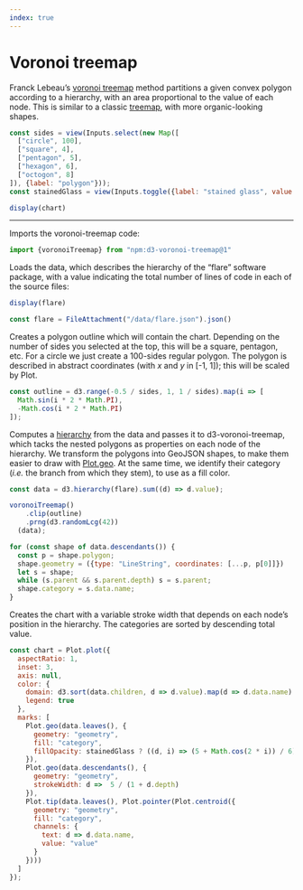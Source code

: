 ```yaml
---
index: true
---
```


# Voronoi treemap

Franck Lebeau’s [voronoi treemap](https://github.com/Kcnarf/d3-voronoi-treemap) method partitions a given convex polygon according to a hierarchy, with an area proportional to the value of each node. This is similar to a classic [treemap](/d3/treemap), with more organic-looking shapes.

```js
const sides = view(Inputs.select(new Map([
  ["circle", 100],
  ["square", 4],
  ["pentagon", 5],
  ["hexagon", 6],
  ["octogon", 8]
]), {label: "polygon"}));
const stainedGlass = view(Inputs.toggle({label: "stained glass", value: true}));
```

```js
display(chart)
```

---

Imports the voronoi-treemap code:

```js echo
import {voronoiTreemap} from "npm:d3-voronoi-treemap@1"
```

Loads the data, which describes the hierarchy of the “flare” software package,
with a value indicating the total number of lines of code in each of the source
files:

```js
display(flare)
```

```js echo
const flare = FileAttachment("/data/flare.json").json()
```

Creates a polygon outline which will contain the chart. Depending on the number
of sides you selected at the top, this will be a square, pentagon, etc. For a
circle we just create a 100-sides regular polygon. The polygon is described in
abstract coordinates (with _x_ and _y_ in [-1, 1]); this will be scaled by Plot.

```js echo
const outline = d3.range(-0.5 / sides, 1, 1 / sides).map(i => [
  Math.sin(i * 2 * Math.PI),
  -Math.cos(i * 2 * Math.PI)
]);
```

Computes a [hierarchy](https://d3js.org/d3-hierarchy) from the data and passes
it to d3-voronoi-treemap, which tacks the nested polygons as properties on each
node of the hierarchy. We transform the polygons into GeoJSON shapes, to make
them easier to draw with [Plot.geo](https://observablehq.com/plot/marks/geo). At
the same time, we identify their category (_i.e._ the branch from which they
stem), to use as a fill color.

```js echo
const data = d3.hierarchy(flare).sum((d) => d.value);

voronoiTreemap()
    .clip(outline)
    .prng(d3.randomLcg(42))
  (data);

for (const shape of data.descendants()) {
  const p = shape.polygon;
  shape.geometry = ({type: "LineString", coordinates: [...p, p[0]]})
  let s = shape;
  while (s.parent && s.parent.depth) s = s.parent;
  shape.category = s.data.name;
}
```

Creates the chart with a variable stroke width that depends on each node’s
position in the hierarchy. The categories are sorted by descending total value.

```js echo
const chart = Plot.plot({
  aspectRatio: 1,
  inset: 3,
  axis: null,
  color: {
    domain: d3.sort(data.children, d => d.value).map(d => d.data.name).reverse(),
    legend: true
  },
  marks: [
    Plot.geo(data.leaves(), {
      geometry: "geometry",
      fill: "category",
      fillOpacity: stainedGlass ? ((d, i) => (5 + Math.cos(2 * i)) / 6) : 0.8,
    }),
    Plot.geo(data.descendants(), {
      geometry: "geometry",
      strokeWidth: d =>  5 / (1 + d.depth)
    }),
    Plot.tip(data.leaves(), Plot.pointer(Plot.centroid({
      geometry: "geometry",
      fill: "category",
      channels: {
        text: d => d.data.name,
        value: "value"
      }
    })))
  ]
});
```
